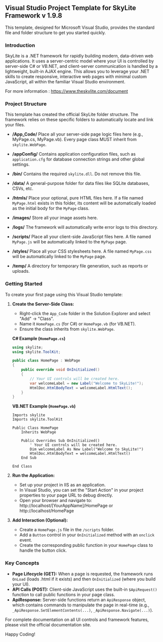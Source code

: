 <h2>Visual Studio Project Template for SkyLite Framework v 1.9.8</h2>

This template, designed for Microsoft Visual Studio, provides the standard file and folder structure to get you started quickly.


<h3>Introduction</h3>

SkyLite is a .NET framework for rapidly building modern, data-driven web applications. It uses a server-centric model where your UI is controlled by server-side C# or VB.NET, and client-server communication is handled by a lightweight, built-in AJAX engine. This allows you to leverage your .NET skills to create responsive, interactive web pages with minimal custom JavaScript, all within the familiar Visual Studio environment.

For more information : https://www.theskylite.com/document


<h3>Project Structure</h3>

This template has created the official SkyLite folder structure. The framework relies on these specific folders to automatically locate and link your files.

- <b>/App_Code/</b>
  Place all your server-side page logic files here (e.g., MyPage.cs, MyPage.vb). Every page class MUST inherit from `skylite.WebPage`.

- <b>/appConfig/</b>
  Contains application configuration files, such as `application.cfg` for database connection strings and other global settings.

- <b>/bin/</b>
  Contains the required `skylite.dll`. Do not remove this file.

- <b>/data/</b>
  A general-purpose folder for data files like SQLite databases, CSVs, etc.

- <b>/htmls/</b>
  Place your optional, pure HTML files here. If a file named `MyPage.html` exists in this folder, its content will be automatically loaded as the initial body for the `MyPage` class.

- <b>/images/</b>
  Store all your image assets here.

- <b>/logs/</b>
  The framework will automatically write error logs to this directory.

- <b>/scripts/</b>
  Place all your client-side JavaScript files here. A file named `MyPage.js` will be automatically linked to the `MyPage` page.

- <b>/styles/</b>
  Place all your CSS stylesheets here. A file named `MyPage.css` will be automatically linked to the `MyPage` page.

- <b>/temp/</b>
  A directory for temporary file generation, such as reports or uploads.


<h3>Getting Started</h3>

To create your first page using this Visual Studio template:

1.  **Create the Server-Side Class:**
    - Right-click the `App_Code` folder in the Solution Explorer and select "Add" -> "Class".
    - Name it `HomePage.cs` (for C#) or `HomePage.vb` (for VB.NET).
    - Ensure the class inherits from `skylite.WebPage`.

    **C# Example (`HomePage.cs`)**
    ```csharp
    using skylite;
    using skylite.ToolKit;

    public class HomePage : WebPage
    {
        public override void OnInitialized()
        {
            // Your UI controls will be created here.
            var welcomeLabel = new Label("Welcome to SkyLite!");
            HtmlDoc.HtmlBodyText = welcomeLabel.HtmlText();
        }
    }
    ```

    **VB.NET Example (`HomePage.vb`)**
    ```vb.net
    Imports skylite
    Imports skylite.ToolKit

    Public Class HomePage
        Inherits WebPage

        Public Overrides Sub OnInitialized()
            ' Your UI controls will be created here.
            Dim welcomeLabel As New Label("Welcome to SkyLite!")
            HtmlDoc.HtmlBodyText = welcomeLabel.HtmlText()
        End Sub

    End Class
    ```

2.  **Run the Application:**
    - Set up your project in IIS as an application.
    - In Visual Studio, you can set the "Start Action" in your project properties to your page URL to debug directly.
    - Open your browser and navigate to: http://localhost/[YourAppName]/HomePage or http://localhost/HomePage

3.  **Add Interaction (Optional):**
    - Create a `HomePage.js` file in the `/scripts` folder.
    - Add a `Button` control in your `OnInitialized` method with an `onclick` event.
    - Create the corresponding public function in your `HomePage` class to handle the button click.


<h3>Key Concepts</h3>

- **Page Lifecycle (GET):** When a page is requested, the framework runs `OnLoad` (loads .html if it exists) and then `OnInitialized` (where you build your UI).
- **API Calls (POST):** Client-side JavaScript uses the built-in `$ApiRequest()` function to call public functions in your page class.
- **ApiResponse:** Server-side functions return an `ApiResponse` object, which contains commands to manipulate the page in real-time (e.g., `_ApiResponse.SetElementContents(...)`, `_ApiResponse.Navigate(...)`).

For complete documentation on all UI controls and framework features, please visit the official documentation site.

Happy Coding!
